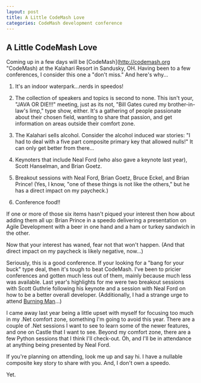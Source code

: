 ```yaml
---
layout: post
title: A Little CodeMash Love
categories: CodeMash development conference
---
```

## A Little CodeMash Love
Coming up in a few days will be [CodeMash](http://codemash.org "CodeMash) at the Kalahari Resort in Sandusky, OH. Having been to a few conferences, I consider this one a "don't miss." And here's why...

1. It's an indoor waterpark...nerds in speedos!

2. The collection of speakers and topics is second to none. This isn't your, "JAVA OR DIE!!!" meeting, just as its not, "Bill Gates cured my brother-in-law's limp," type show, either. It's a gathering of people passionate about their chosen field, wanting to share that passion, and get information on areas outside their comfort zone.

3. The Kalahari sells alcohol. Consider the alcohol induced war stories: "I had to deal with a five part composite primary key that allowed nulls!" It can only get better from there...

4. Keynoters that include Neal Ford (who also gave a keynote last year), Scott Hanselman, and Brian Goetz.

5. Breakout sessions with Neal Ford, Brian Goetz, Bruce Eckel, and Brian Prince! (Yes, I know, "one of these things is not like the others," but he has a direct impact on my paycheck.)

6. Conference food!!

If one or more of those six items hasn't piqued your interest then how about adding them all up: Brian Prince in a speedo delivering a presentation on Agile Development with a beer in one hand and a ham or turkey sandwich in the other.

Now that your interest has waned, fear not that won't happen. (And that direct impact on my paycheck is likely negative, now...)

Seriously, this is a good conference. If your looking for a "bang for your buck" type deal, then it's tough to beat CodeMash. I've been to pricier conferences and gotten much less out of them, mainly because much less was available. Last year's highlights for me were two breakout sessions with Scott Guthrie following his keynote and a session with Neal Ford on how to be a better overall developer. (Additionally, I had a strange urge to attend [Burning Man](http://www.burningman.com "Burning Man")...)

I came away last year being a little upset with myself for focusing too much in my .Net comfort zone, something I'm going to avoid this year. There are a couple of .Net sessions I want to see to learn some of the newer features, and one on Castle that I want to see. Beyond my comfort zone, there are a few Python sessions that I think I'll check-out. Oh, and I'll be in attendance at anything being presented by Neal Ford.

If you're planning on attending, look me up and say hi. I have a nullable composite key story to share with you. And, I don't own a speedo.

Yet.

